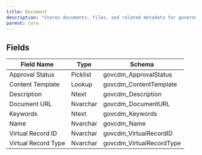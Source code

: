```yaml
---
title: Document
description: "Stores documents, files, and related metadata for government records, correspondence, or case files."
parent: core
---
```


## Fields

| Field Name         | Type      | Schema                  |
|--------------------|-----------|-------------------------|
| Approval Status    | Picklist  | govcdm_ApprovalStatus   |
| Content Template   | Lookup    | govcdm_ContentTemplate  |
| Description        | Ntext     | govcdm_Description      |
| Document URL       | Nvarchar  | govcdm_DocumentURL      |
| Keywords           | Ntext     | govcdm_Keywords         |
| Name               | Nvarchar  | govcdm_Name             |
| Virtual Record ID  | Nvarchar  | govcdm_VirtualRecordID  |
| Virtual Record Type| Nvarchar  | govcdm_VirtualRecordType|
